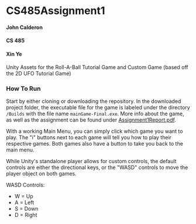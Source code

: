# CS485Assignment1
#### John Calderon
#### CS 485
#### Xin Ye

Unity Assets for the Roll-A-Ball Tutorial Game and Custom Game (based off the 2D UFO Tutorial Game)

### How To Run
Start by either cloning or downloading the repository.
In the downloaded project folder, the executable file for the game is labeled under the directory `/Builds` with the file name `mainGame-Final.exe`.
More info about the game, as well as the assignment can be found under [Assignment1Report.pdf](Assignment1Report.pdf).

With a working Main Menu, you can simply click which game you want to play. The "i" buttons next to each game will tell you how to play their respective games. Both games also have a button to take you back to the main menu.

While Unity's standalone player allows for custom controls, the default controls are either the directional keys, or the "WASD" controls to move the player object on both games.

WASD Controls:
- W = Up
- A = Left
- S = Down
- D = Right
